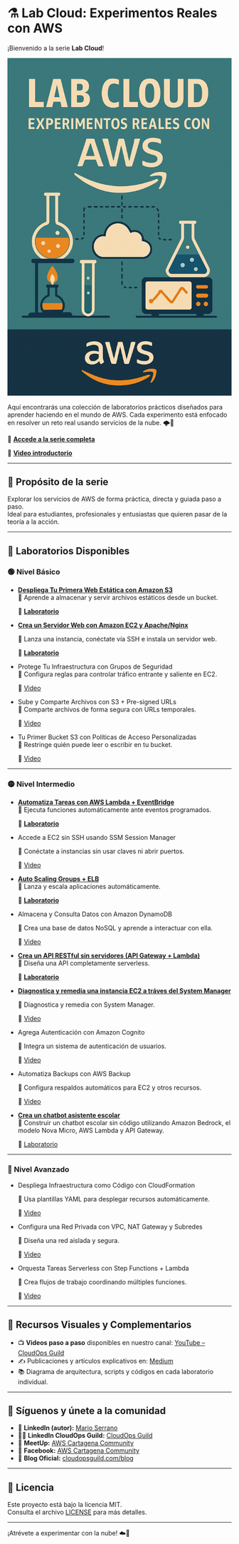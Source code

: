 # ⚗️ Lab Cloud: Experimentos Reales con AWS

¡Bienvenido a la serie **Lab Cloud**!  

![LabCloud](imagenes/Lab_cloud_experimentos_reales.png)

Aquí encontrarás una colección de laboratorios prácticos diseñados para aprender haciendo en el mundo de AWS. Cada experimento está enfocado en resolver un reto real usando servicios de la nube. 🌩️🧪

🔗 **[Accede a la serie completa](https://www.youtube.com/playlist?list=PLqv_IB8VVqOBWHHHWPlvWIit8pZW9TLny)**

🔗 **[Video introductorio](https://youtu.be/cs9YmVw8jcA)**

---

## 🎯 Propósito de la serie

Explorar los servicios de AWS de forma práctica, directa y guiada paso a paso.  
Ideal para estudiantes, profesionales y entusiastas que quieren pasar de la teoría a la acción.

---

## 🧪 Laboratorios Disponibles

### 🟢 Nivel Básico

- **[Despliega Tu Primera Web Estática con Amazon S3](https://github.com/marosepi2020/Series-de-Videos/tree/main/Lab%20Cloud%20Experimentos%20Reales%20con%20AWS/Despliega%20Web%20estatica%20con%20S3)**  
  🎯 Aprende a almacenar y servir archivos estáticos desde un bucket. 

  🔗 **[Laboratorio](https://github.com/marosepi2020/Series-de-Videos/blob/main/Lab%20Cloud%20Experimentos%20Reales%20con%20AWS/Despliega%20Web%20estatica%20con%20S3/README.md)**

- **[Crea un Servidor Web con Amazon EC2 y Apache/Nginx](https://github.com/marosepi2020/Series-de-Videos/tree/main/Lab%20Cloud%20Experimentos%20Reales%20con%20AWS/Crea%20servidor%20web%20con%20EC2%20y%20Apache)**

  🎯 Lanza una instancia, conéctate vía SSH e instala un servidor web.  

  🔗 **[Laboratorio](https://github.com/marosepi2020/Series-de-Videos/tree/main/Lab%20Cloud%20Experimentos%20Reales%20con%20AWS/Crea%20servidor%20web%20con%20EC2%20y%20Apache)**

- Protege Tu Infraestructura con Grupos de Seguridad  
  🎯 Configura reglas para controlar tráfico entrante y saliente en EC2. 

  🔗 [Video]()

- Sube y Comparte Archivos con S3 + Pre-signed URLs  
  🎯 Comparte archivos de forma segura con URLs temporales.  

  🔗 [Video]()

- Tu Primer Bucket S3 con Políticas de Acceso Personalizadas  
  🎯 Restringe quién puede leer o escribir en tu bucket. 

  🔗 [Video]()

---

### 🟡 Nivel Intermedio

- **[Automatiza Tareas con AWS Lambda + EventBridge](https://github.com/marosepi2020/Series-de-Videos/tree/main/Lab%20Cloud%20Experimentos%20Reales%20con%20AWS/Automatiza%20Tareas%20con%20AWS%20Lambda%20%2B%20EventBridge)**  
  🎯 Ejecuta funciones automáticamente ante eventos programados. 

  🔗 **[Laboratorio](https://github.com/marosepi2020/Series-de-Videos/tree/main/Lab%20Cloud%20Experimentos%20Reales%20con%20AWS/Automatiza%20Tareas%20con%20AWS%20Lambda%20%2B%20EventBridge)**

- Accede a EC2 sin SSH usando SSM Session Manager

  🎯 Conéctate a instancias sin usar claves ni abrir puertos.  

  🔗 [Video]()

- **[Auto Scaling Groups + ELB](https://github.com/marosepi2020/Series-de-Videos/tree/main/Lab%20Cloud%20Experimentos%20Reales%20con%20AWS/Lanza%20y%20escala%20Aplicaciones%20con%20Autoscaling%20y%20ALB)**  
  🎯 Lanza y escala aplicaciones automáticamente.  

  🔗 **[Laboratorio](https://github.com/marosepi2020/Series-de-Videos/tree/main/Lab%20Cloud%20Experimentos%20Reales%20con%20AWS/Lanza%20y%20escala%20Aplicaciones%20con%20Autoscaling%20y%20ALB)**

- Almacena y Consulta Datos con Amazon DynamoDB 

  🎯 Crea una base de datos NoSQL y aprende a interactuar con ella.  

  🔗 [Video]()

- **[Crea un API RESTful sin servidores (API Gateway + Lambda)](https://github.com/marosepi2020/Series-de-Videos/tree/main/Lab%20Cloud%20Experimentos%20Reales%20con%20AWS/Crea%20un%20API%20RESTful)**  
  🎯 Diseña una API completamente serverless.  

  🔗 **[Laboratorio](https://github.com/marosepi2020/Series-de-Videos/blob/main/Lab%20Cloud%20Experimentos%20Reales%20con%20AWS/Crea%20un%20API%20RESTful/README.md)**

- **[Diagnostica y remedia una instancia EC2 a tráves del System Manager](https://github.com/marosepi2020/Series-de-Videos/tree/main/Lab%20Cloud%20Experimentos%20Reales%20con%20AWS/Diagnostico%20de%20Instancias%20EC2%20con%20AWS%20Systems%20Manager)**

  🎯 Diagnostica y remedia con System Manager.  

  🔗 [Video](https://youtu.be/mnC5K92eWsU)

- Agrega Autenticación con Amazon Cognito 

  🎯 Integra un sistema de autenticación de usuarios.  

  🔗 [Video]()

- Automatiza Backups con AWS Backup
 
  🎯 Configura respaldos automáticos para EC2 y otros recursos.  

  🔗 [Video]()

- **[Crea un chatbot asistente escolar](https://github.com/marosepi2020/Series-de-Videos/tree/main/Lab%20Cloud%20Experimentos%20Reales%20con%20AWS/ChatBot%20Asistente%20Escolar)**  
  🎯 Construir un chatbot escolar sin código utilizando Amazon Bedrock, el modelo Nova Micro, AWS Lambda y API Gateway.  

  🔗 [Laboratorio](https://youtu.be/lZyouFmQClw)

---

### 🔴 Nivel Avanzado

- Despliega Infraestructura como Código con CloudFormation

  🎯 Usa plantillas YAML para desplegar recursos automáticamente. 

  🔗 [Video]()

- Configura una Red Privada con VPC, NAT Gateway y Subredes

  🎯 Diseña una red aislada y segura.  

  🔗 [Video]()

- Orquesta Tareas Serverless con Step Functions + Lambda

  🎯 Crea flujos de trabajo coordinando múltiples funciones.  

  🔗 [Video]()

---

## 🎥 Recursos Visuales y Complementarios

- 📺 **Videos paso a paso** disponibles en nuestro canal: [YouTube – CloudOps Guild](https://www.youtube.com/@CloudOpsGuildCommunity)
- ✍️ Publicaciones y artículos explicativos en: [Medium](https://medium.com/@marioserranopineda)
- 📚 Diagrama de arquitectura, scripts y códigos en cada laboratorio individual.

---

## 📢 Síguenos y únete a la comunidad

- 🧠 **LinkedIn (autor):** [Mario Serrano](https://www.linkedin.com/in/mario-rodrigo-serrano-pineda/)
- 🧑‍💻 **LinkedIn CloudOps Guild:** [CloudOps Guild](https://www.linkedin.com/company/cloudopsguild/)
- 💬 **MeetUp:** [AWS Cartagena Community](https://www.meetup.com/es-ES/aws-colombia-cartagena/)
- 📘 **Facebook:** [AWS Cartagena Community](https://www.facebook.com/awscolombiacartagena)
- 📝 **Blog Oficial:** [cloudopsguild.com/blog](https://cloudopsguild.com/blog/)

---

## 📜 Licencia

Este proyecto está bajo la licencia MIT.  
Consulta el archivo [LICENSE](LICENSE) para más detalles.

---

¡Atrévete a experimentar con la nube! ☁️🧪
